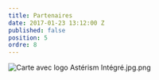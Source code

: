 ```yaml
---
title: Partenaires
date: 2017-01-23 13:12:00 Z
published: false
position: 5
ordre: 8
---
```


![Carte avec logo Astérism Intégré.jpg.png](/uploads/Carte%20avec%20logo%20Ast%C3%A9rism%20Int%C3%A9gr%C3%A9.jpg.png)
